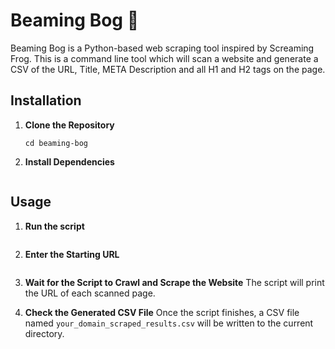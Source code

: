 # Beaming Bog 💩 

Beaming Bog is a Python-based web scraping tool inspired by Screaming Frog. This is a command line tool which will scan a website and generate a CSV of the URL, Title, META Description and all H1 and H2 tags on the page.

## Installation

1. **Clone the Repository**
   ```git clone https://github.com/olleepalmer/beaming-bog.git
   cd beaming-bog
   ```

2. **Install Dependencies**
   ```pip install requests beautifulsoup4
   ```

## Usage

1. **Run the script**
   ```python beaming_bog.py
   ```
   
2. **Enter the Starting URL**
   ```Enter the URL: example.com
   ```

3. **Wait for the Script to Crawl and Scrape the Website**
   The script will print the URL of each scanned page.

4. **Check the Generated CSV File**
   Once the script finishes, a CSV file named `your_domain_scraped_results.csv` will be written to the current directory.

